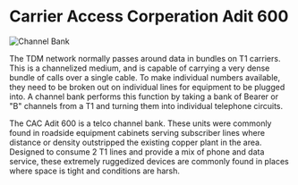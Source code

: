 # Carrier Access Corperation Adit 600

![Channel Bank](/img/adit.png)

The TDM network normally passes around data in bundles on T1 carriers.
This is a channelized medium, and is capable of carrying a very dense
bundle of calls over a single cable.  To make individual numbers
available, they need to be broken out on individual lines for
equipment to be plugged into.  A channel bank performs this function
by taking a bank of Bearer or "B" channels from a T1 and turning them
into individual telephone circuits.

The CAC Adit 600 is a telco channel bank.  These units were commonly
found in roadside equipment cabinets serving subscriber lines where
distance or density outstripped the existing copper plant in the area.
Designed to consume 2 T1 lines and provide a mix of phone and data
service, these extremely ruggedized devices are commonly found in
places where space is tight and conditions are harsh.
